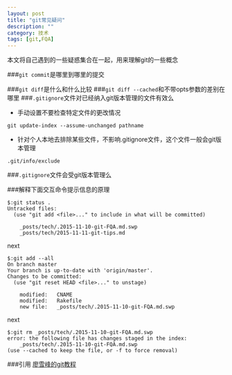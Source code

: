 ```yaml
---
layout: post
title: "git常见疑问"
description: ""
category: 技术
tags: [git,FQA]
---
```

本文将自己遇到的一些疑惑集合在一起，用来理解git的一些概念

###`git commit`是哪里到哪里的提交

###`git diff`是什么和什么比较
###`git diff --cached`和不带opts参数的差别在哪里
###`.gitignore`文件对已经纳入git版本管理的文件有效么
* 手动设置不要检查特定文件的更改情况
```
git update-index --assume-unchanged pathname 
```

* 针对个人本地去排除某些文件，不影响.gitignore文件，这个文件一般会git版本管理
```
.git/info/exclude
```


###`.gitignore`文件会受git版本管理么

###解释下面交互命令提示信息的原理
```
$:git status .
Untracked files:
  (use "git add <file>..." to include in what will be committed)

	_posts/tech/.2015-11-10-git-FQA.md.swp
	_posts/tech/2015-11-11-git-tips.md
```
next

```
$:git add --all
On branch master
Your branch is up-to-date with 'origin/master'.
Changes to be committed:
  (use "git reset HEAD <file>..." to unstage)

	modified:   CNAME
	modified:   Rakefile
	new file:   _posts/tech/.2015-11-10-git-FQA.md.swp
```

next

```
$:git rm _posts/tech/.2015-11-10-git-FQA.md.swp
error: the following file has changes staged in the index:
    _posts/tech/.2015-11-10-git-FQA.md.swp
(use --cached to keep the file, or -f to force removal)
```


###引用
[廖雪峰的git教程](http://www.liaoxuefeng.com/wiki/0013739516305929606dd18361248578c67b8067c8c017b000)
